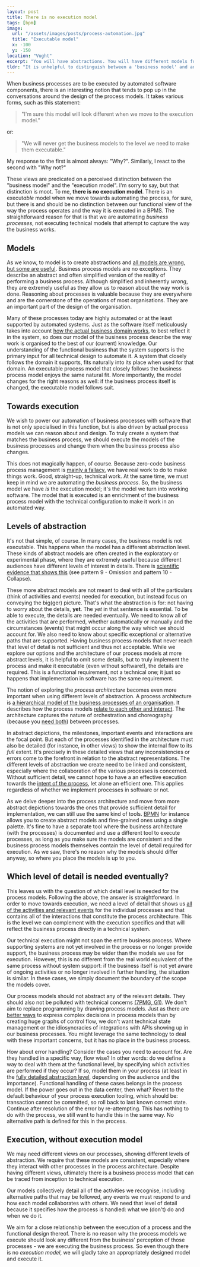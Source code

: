 ```yaml
---
layout: post
title: There is no execution model
tags: [bpm]
image:
  url: "/assets/images/posts/process-automation.jpg"
  title: "Executable model"
  x: -100
  y: -150
location: "Vught"
excerpt: "You will have abstractions. You will have different models for the same process. But there is no 'execution model'."
tldr: "It is unhelpful to distinguish between a 'business model' and an 'execution model' when working with business process models. We want to hide technical details from the model that is executed. It also doesn't make sense to define functional models only to an abstract level before they are implemented in software. We model to capture understanding. We should aim to implement models as closely as possible to our understanding. Having abstract models is useful, if they are complete and consistent with the detailed ones. Detail your models to include all of the activities, events and alternative paths that need to be handled. These details need to be known to implement the process, with or without software support. It is this business process model that is executed in the system."
---
```

When business processes are to be executed by automated software components, there is an interesting notion that tends to pop up in the conversations around the design of the process models. It takes various forms, such as this statement:

> "I'm sure this model will look different when we move to the execution model."

or:
 
> "We will never get the business models to the level we need to make them executable."

My response to the first is almost always: "Why?". Similarly, I react to the second with "Why not?"

These views are predicated on a perceived distinction between the "business model" and the "execution model". I'm sorry to say, but that distinction is moot. To me, **there is no execution model**. There is an execut*able* model when we move towards automating the process, for sure, but there is and should be no distinction between our functional view of the way the process operates and the way it is executed in a BPMS. The straightforward reason for that is that we are automating *business processes*, not executing technical models that attempt to capture the way the business works.

## Models

As we know, to model is to create abstractions and [all models are wrong, but some are useful][models-wrong-useful]. Business process models are no exceptions. They describe an abstract and often simplified version of the reality of performing a business process. Although simplified and inherently *wrong*, they are extremely useful as they allow us to reason about the way work is done. Reasoning about processes is valuable because they are everywhere and are the cornerstone of the operations of most organisations. They are an important part of the design of the organisation.

Many of these processes today are highly automated or at the least supported by automated systems. Just as the software itself meticulously takes into account [how the actual business domain works][domain-driven-design], to best reflect it in the system, so does our model of the business process describe the way work is organised to the best of our (current) knowledge. Our understanding of the functional business that the system supports is the primary input for all technical design to automate it. A system that closely follows the domain it supports, fits naturally into its place when used for that domain. An executable process model that closely follows the business process model enjoys the same natural fit. More importantly, the model changes for the right reasons as well: if the business process itself is changed, the executable model follows suit.

## Towards execution

We wish to power our automation of business processes with software that is not only specialised in this  function, but is also driven by actual process models we can reason about and design. To truly create a system that matches the business process, we should execute the models of the business processes and change them when the business process also changes.

This does not magically happen, of course. Because zero-code business process management is [mainly a fallacy][developer-friendly-bpm], we have real work to do to make things work. Good, straight-up, technical work. At the same time, we must keep in mind we are automating the *business process*. So, the business model we have *is* the execution model; it's the model we turn into working software. The model that is executed is an enrichment of the business process model with the technical configuration to make it work in an automated way.

## Levels of abstraction

It's not that simple, of course. In many cases, the business model is not executable. This happens when the model has a different abstraction level. These kinds of abstract models are often created in the exploratory or experimental phase, where they are extremely useful because different audiences have different levels of interest in details. There is [scientific evidence that shows this][2019022001] (see pattern 9 - Omission and pattern 10 - Collapse).

These more abstract models are not meant to deal with all of the particulars (think of activities and events) needed for execution, but instead focus on conveying the big(ger) picture. That's what the abstraction is for: not having to worry about the details, **yet**. The *yet* in that sentence is essential. To be able to execute, the details are needed eventually. We need to know all of the activities that are performed, whether automatically or manually and the circumstances (events) that might occur along the way which we should account for. We also need to know about specific exceptional or alternative paths that are supported. Having business process models that never reach that level of detail is not sufficient and thus not acceptable. While we explore our options and the architecture of our process models at more abstract levels, it is helpful to omit some details, but to truly implement the process and make it executable (even without software!), the details are required. This is a functional requirement, not a technical one; it just so happens that implementation in software has the same requirement.

The notion of exploring the *process architecture* becomes even more important when using different levels of abstraction. A process architecture is [a hierarchical model of the business processes of an organisation][reimagining-management]. It describes how the process models [relate to each other and interact][modelling-tips]. The architecture captures the nature of orchestration and choreography (because you [need both][orchestration-and-choreography-need-both]) between processes. 

In abstract depictions, the milestones, important events and interactions are the focal point. But each of the processes identified in the architecture must also be detailed (for instance, in other views) to show the internal flow to its *full* extent. It's precisely in these detailed views that any inconsistencies or errors come to the forefront in relation to the abstract representations. The different levels of abstraction we create need to be linked and consistent, especially where the collaboration of the various processes is concerned. Without sufficient detail, we cannot hope to have a an effective execution towards the [intent of the process][the-value-of-intent], let alone an efficient one. This applies regardless of whether we implement processes in software or not.

As we delve deeper into the process architecture and move from more abstract depictions towards the ones that provide sufficient detail for implementation, we can still use the same kind of tools. [BPMN][bpmn] for instance allows you to create abstract models and fine-grained ones using a single palette. It's fine to have a separate tool where the business architecture (with the processes) is documented and use a different tool to execute processes, as long as you make sure the models are consistent and the business process models themselves contain the level of detail required for execution. As we saw, there's no reason why the models should differ anyway, so where you place the models is up to you. 

## Which level of detail is needed eventually?

This leaves us with the question of which detail level is needed for the process models. Following the above, the answer is straightforward. In order to move towards execution, we need a level of detail that shows us [all of the activities and relevant events][silver-level-2] for the individual processes and that contains all of the interactions that constitute the process architecture. This is the level we can complement with the execution specifics and that will reflect the business process directly in a technical system. 

Our technical execution might not span the entire business process. Where supporting systems are not yet involved in the process or no longer provide support, the business process may be wider than the models we use for execution. However, this is no different from the real world equivalent of the same process without system support: if the business itself is not yet aware of ongoing activities or no longer involved in further handling, the situation is similar. In these cases, we simply document the boundary of the scope the models cover.

Our process models should not abstract any of the relevant details. They should also not be polluted with technical concerns [(7PMG, G1)][7pmg]. We don't aim to replace programming by drawing process models. Just as there are [better ways][dmn] to express complex decisions in process models than by creating huge graphs of control flow, we don't want technical state management or the idiosyncracies of integrations with APIs showing up in our business processes. You might leverage the same technology to deal with these important concerns, but it has no place in the business process.

How about error handling? Consider the cases you need to account for. Are they handled in a specific way, flow wise? In other words: do we define a way to deal with them at the functional level, by specifying which activities are performed if they occur? If so, model them in your process (at least in the [fully detailed abstraction level][silver-level-2], depending on the audience and the importance). Functional handling of these cases belongs in the process model. If the power goes out in the data center, then what? Revert to the default behaviour of your process execution tooling, which should be: transaction cannot be committed, so roll back to last known correct state. Continue after resolution of the error by re-attempting. This has nothing to do with the process, we still want to handle this in the same way. No alternative path is defined for this in the process.

## Execution, without execution model

We may need different views on our processes, showing different levels of abstraction. We require that these models are consistent, especially where they interact with other processes in the process architecture. Despite having different views, ultimately there is a business process model that can be traced from inception to technical execution.

Our models collectively detail all of the activities we recognise, including alternative paths that may be followed, any events we must respond to and how each model collaborates with others. We need that level of detail because it specifies how the process is handled: what we (don't) do and when we do it.

We aim for a close relationship between the execution of a process and the functional design thereof. There is no reason why the process models we execute should look any different from the business' perception of those processes - we are executing the business process. So even though there is no *execution model*, we will gladly take an appropriately designed model and execute it.

[models-wrong-useful]: https://www.quotes.net/quote/58494 "Essentially, all models are wrong, but some are useful."
[domain-driven-design]: http://dddcommunity.org/learning-ddd/what_is_ddd/ "What is Domain-Driven Design?"
[developer-friendly-bpm]: https://assets.contentful.com/vpidbgnakfvf/6p6BMD74WWEcGGGq2cS0AS/918c367d9ed94070ad95886b651c1cac/Developer-Friendly_BPM.pdf "Developer-friendly Business Process Management"
[orchestration-and-choreography-need-both]: https://blog.bernd-ruecker.com/why-service-collaboration-needs-choreography-and-orchestration-239c4f9700fa "Why service collaboration needs choreography AND orchestration"
[the-value-of-intent]: /2018/04/25/the-value-of-intent/ "The Value of Intent"
[modelling-tips]: http://www.bpminstitute.org/resources/articles/bpms-watch-ten-tips-effective-process-modeling "Ten Tips for Effective Process Modeling"
[reimagining-management]: https://info.leonardo.com.au/the-7-enablers-of-business-process-management-overview "Reimagining Management - Putting process at the center of business management"
[bpmn]: http://www.bpmn.org/ "Business Process Model and Notation"
[dmn]: http://www.dmn.org "https://www.omg.org/dmn/"
[silver-level-2]: https://methodandstyle.com/three-levels-of-process-modeling-with-bpmn/ "Three Levels of Process Modeling with BPMN"
[7pmg]: https://research.tue.nl/en/publications/seven-process-modeling-guidelines-7pmg "Seven process modeling guidelines (7PMG)"
[2019022001]: https://www.researchgate.net/publication/220366206_Managing_Process_Model_Complexity_Via_Abstract_Syntax_Modifications "Managing Process Model Complexity via Abstract Syntax Modifications"